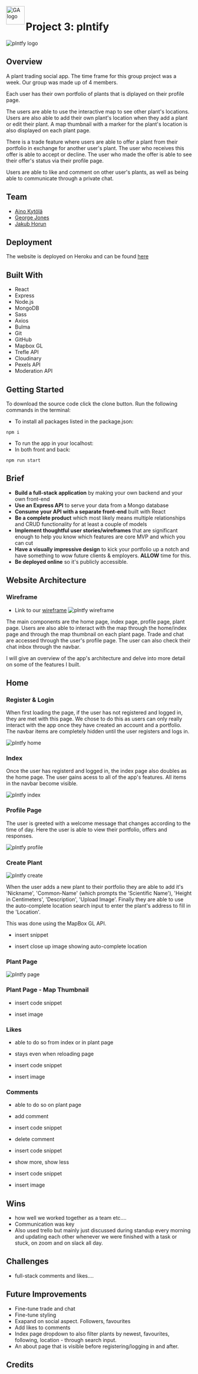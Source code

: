 <img align="left" width="50" height="50" src="GA.png" alt="GA logo">

# Project 3: plntify
![plntfy logo](readme-plntify.svg)

## Overview

A plant trading social app. 
The time frame for this group project was a week. Our group was made up of 4 members.

Each user has their own portfolio of plants that is diplayed on their profile page.

The users are able to use the interactive map to see other plant's locations. Users are also able to add their own plant's location when they add a plant or edit their plant. 
A map thumbnail with a marker for the plant's location is also displayed on each plant page.

There is a trade feature where users are able to offer a plant from their portfolio in exchange for another user's plant. The user who receives this offer is able to accept or decline. The user who made the offer is able to see their offer's status via their profile page.

Users are able to like and comment on other user's plants, as well as being able to communicate through a private chat.

## Team

* [Aino Kytölä](https://github.com/ainokyto)
* [George Jones](https://github.com/Jompra) 
* [Jakub Horun](https://github.com/ykbhrn)

## Deployment

The website is deployed on Heroku and can be found [here](http://plntify-app.herokuapp.com/)

## Built With

* React
* Express
* Node.js
* MongoDB
* Sass
* Axios 
* Bulma
* Git
* GitHub
* Mapbox GL
* Trefle API
* Cloudinary
* Pexels API
* Moderation API

## Getting Started

To download the source code click the clone button. Run the following commands in the terminal:

* To install all packages listed in the package.json:
```terminal
npm i
```

* To run the app in your localhost:
* In both front and back:
```terminal
npm run start
```

## Brief

* **Build a full-stack application** by making your own backend and your own front-end
* **Use an Express API** to serve your data from a Mongo database
* **Consume your API with a separate front-end** built with React
* **Be a complete product** which most likely means multiple relationships and CRUD functionality for at least a couple of models
* **Implement thoughtful user stories/wireframes** that are significant enough to help you know which features are core MVP and which you can cut
* **Have a visually impressive design** to kick your portfolio up a notch and have something to wow future clients & employers. **ALLOW** time for this.
* **Be deployed online** so it's publicly accessible.

## Website Architecture

### Wireframe

* Link to our [wireframe](https://balsamiq.cloud/siy86e/pgk0p3q/r7402)
![plntfy wireframe](readme-plntify-wireframe.png)

The main components are the home page, index page, profile page, plant page. Users are also able to interact with the map through the home/index page and through the map thumbnail on each plant page. Trade and chat are accessed through the user's profile page. The user can also check their chat inbox through the navbar.

I will give an overview of the app's architecture and delve into more detail on some of the features I built.

## Home 

### Register & Login

When first loading the page, if the user has not registered and logged in, they are met with this page. 
We chose to do this as users can only really interact with the app once they have created an account and a portfolio. The navbar items are completely hidden until the user registers and logs in.

![plntfy home](readme-home.png)

### Index

Once the user has registerd and logged in, the index page also doubles as the home page. The user gains acess to all of the app's features. All items in the navbar become visible.

![plntfy index](readme-index.png)

### Profile Page

The user is greeted with a welcome message that changes according to the time of day. Here the user is able to view their portfolio, offers and responses.

![plntfy profile](readme-profile.png)

### Create Plant

![plntfy create](readme-create.png)

When the user adds a new plant to their portfolio they are able to add it's 'Nickname', 'Common-Name' (which prompts the 'Scientific Name'), 'Height in Centimeters', 'Description',  'Upload Image'.  Finally they are able to use the auto-complete location search input to enter the plant's address to fill in the 'Location'.

This was done using the MapBox GL API.

* insert snippet

* insert close up image showing auto-complete location


### Plant Page

![plntfy page](readme-show.png)

### Plant Page - Map Thumbnail

* insert code snippet

* inset image

### Likes 

* able to do so from index or in plant page

* stays even when reloading page

* insert code snippet

* insert image

### Comments

*  able to do so on plant page

* add comment

* insert code snippet

* delete comment

* insert code snippet

* show more, show less

* insert code snippet

* insert image


## Wins

* how well we worked together as a team etc....
* Communication was key
* Also used trello but mainly just discussed during standup every morning and updating each other whenever we were finished with a task or stuck, on zoom and on slack all day.

## Challenges

* full-stack comments and likes....

<!-- ## Bugs
? -->

## Future Improvements

* Fine-tune trade and chat
* Fine-tune styling
* Exapand on social aspect. Followers, favourites
* Add likes to comments
* Index page dropdown to also filter plants by newest, favourites, following, location - through search input.
* An about page that is visible before registering/logging in and after.

## Credits